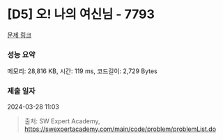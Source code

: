 # [D5] 오! 나의 여신님 - 7793 

[문제 링크](https://swexpertacademy.com/main/code/problem/problemDetail.do?contestProbId=AWsBQpPqMNMDFARG) 

### 성능 요약

메모리: 28,816 KB, 시간: 119 ms, 코드길이: 2,729 Bytes

### 제출 일자

2024-03-28 11:03



> 출처: SW Expert Academy, https://swexpertacademy.com/main/code/problem/problemList.do